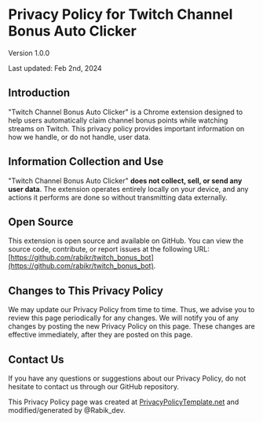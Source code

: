 # Privacy Policy for Twitch Channel Bonus Auto Clicker

Version 1.0.0

Last updated: Feb 2nd, 2024

## Introduction

"Twitch Channel Bonus Auto Clicker" is a Chrome extension designed to help users automatically claim channel bonus points while watching streams on Twitch. This privacy policy provides important information on how we handle, or do not handle, user data.

## Information Collection and Use

"Twitch Channel Bonus Auto Clicker" **does not collect, sell, or send any user data**. The extension operates entirely locally on your device, and any actions it performs are done so without transmitting data externally.

## Open Source

This extension is open source and available on GitHub. You can view the source code, contribute, or report issues at the following URL: [https://github.com/rabikr/twitch_bonus_bot](https://github.com/rabikr/twitch_bonus_bot).

## Changes to This Privacy Policy

We may update our Privacy Policy from time to time. Thus, we advise you to review this page periodically for any changes. We will notify you of any changes by posting the new Privacy Policy on this page. These changes are effective immediately, after they are posted on this page.

## Contact Us

If you have any questions or suggestions about our Privacy Policy, do not hesitate to contact us through our GitHub repository.

This Privacy Policy page was created at [PrivacyPolicyTemplate.net](http://privacypolicytemplate.net) and modified/generated by @Rabik_dev.
